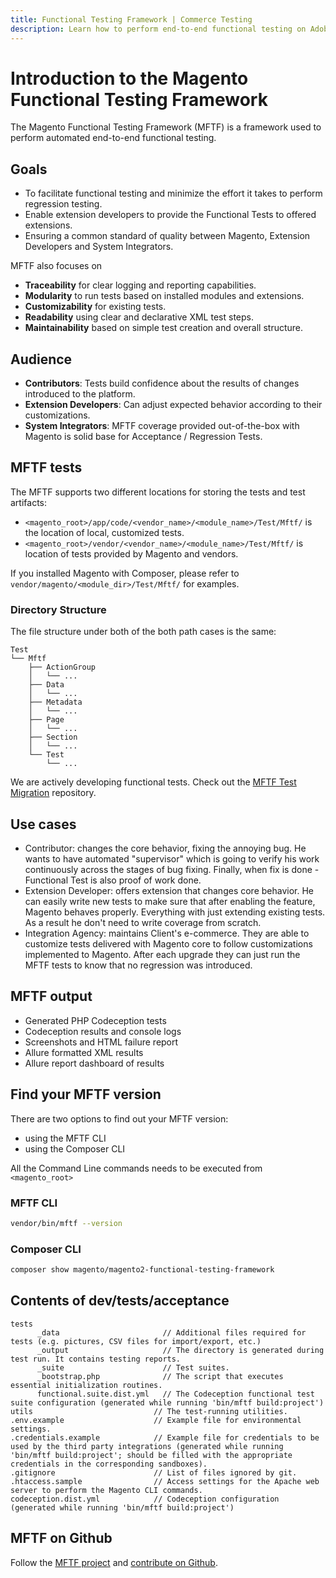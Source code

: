 ```yaml
---
title: Functional Testing Framework | Commerce Testing
description: Learn how to perform end-to-end functional testing on Adobe Commerce and Magento Open Source projects.
---
```


# Introduction to the Magento Functional Testing Framework

The Magento Functional Testing Framework (MFTF) is a framework used to perform automated end-to-end functional testing.

## Goals

-  To facilitate functional testing and minimize the effort it takes to perform regression testing.
-  Enable extension developers to provide the Functional Tests to offered extensions.
-  Ensuring a common standard of quality between Magento, Extension Developers and System Integrators.

MFTF also focuses on

-  **Traceability** for clear logging and reporting capabilities.
-  **Modularity** to run tests based on installed modules and extensions.
-  **Customizability** for existing tests.
-  **Readability** using clear and declarative XML test steps.
-  **Maintainability** based on simple test creation and overall structure.

## Audience

-  **Contributors**: Tests build confidence about the results of changes introduced to the platform.
-  **Extension Developers**: Can adjust expected behavior according to their customizations.
-  **System Integrators**: MFTF coverage provided out-of-the-box with Magento is solid base for Acceptance / Regression Tests.

## MFTF tests

The MFTF supports two different locations for storing the tests and test artifacts:

-  `<magento_root>/app/code/<vendor_name>/<module_name>/Test/Mftf/` is the location of local, customized tests.
-  `<magento_root>/vendor/<vendor_name>/<module_name>/Test/Mftf/` is location of tests provided by Magento and vendors.

If you installed Magento with Composer, please refer to `vendor/magento/<module_dir>/Test/Mftf/` for examples.

### Directory Structure

The file structure under both of the both path cases is the same:

```tree
Test
└── Mftf
    ├── ActionGroup
    │   └── ...
    ├── Data
    │   └── ...
    ├── Metadata
    │   └── ...
    ├── Page
    │   └── ...
    ├── Section
    │   └── ...
    └── Test
        └── ...
```

<InlineAlert variant="info" slots="text"/>

We are actively developing functional tests. Check out the [MFTF Test Migration][] repository.

## Use cases

-  Contributor: changes the core behavior, fixing the annoying bug.
   He wants to have automated "supervisor" which is going to verify his work continuously across the stages of bug fixing. Finally, when fix is done - Functional Test is also proof of work done.
-  Extension Developer: offers extension that changes core behavior.
   He can easily write new tests to make sure that after enabling the feature, Magento behaves properly. Everything with just extending existing tests. As a result he don't need to write coverage from scratch.
-  Integration Agency: maintains Client's e-commerce.
   They are able to customize tests delivered with Magento core to follow customizations implemented to Magento. After each upgrade they can just run the MFTF tests to know that no regression was introduced.

## MFTF output

-  Generated PHP Codeception tests
-  Codeception results and console logs
-  Screenshots and HTML failure report
-  Allure formatted XML results
-  Allure report dashboard of results

## Find your MFTF version

There are two options to find out your MFTF version:

-  using the MFTF CLI
-  using the Composer CLI

All the Command Line commands needs to be executed from `<magento_root>`

### MFTF CLI

```bash
vendor/bin/mftf --version
```

### Composer CLI

```bash
composer show magento/magento2-functional-testing-framework
```

## Contents of dev/tests/acceptance

```tree
tests
      _data                       // Additional files required for tests (e.g. pictures, CSV files for import/export, etc.)
      _output                     // The directory is generated during test run. It contains testing reports.
      _suite                      // Test suites.
      _bootstrap.php              // The script that executes essential initialization routines.
      functional.suite.dist.yml   // The Codeception functional test suite configuration (generated while running 'bin/mftf build:project')
utils                           // The test-running utilities.
.env.example                    // Example file for environmental settings.
.credentials.example            // Example file for credentials to be used by the third party integrations (generated while running 'bin/mftf build:project'; should be filled with the appropriate credentials in the corresponding sandboxes).
.gitignore                      // List of files ignored by git.
.htaccess.sample                // Access settings for the Apache web server to perform the Magento CLI commands.
codeception.dist.yml            // Codeception configuration (generated while running 'bin/mftf build:project')
```

## MFTF on Github

Follow the [MFTF project] and [contribute on Github].

<!-- Link definitions -->
[contribute on Github]: https://github.com/magento/magento2-functional-testing-framework/blob/master/.github/CONTRIBUTING.md
[MFTF project]: https://github.com/magento/magento2-functional-testing-framework
[Find your MFTF version]: #find-your-mftf-version
[MFTF Test Migration]: https://github.com/magento/magento-functional-tests-migration
